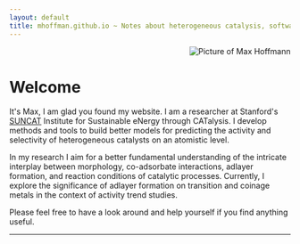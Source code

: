 ```yaml
---
layout: default
title: mhoffman.github.io ~ Notes about heterogeneous catalysis, software, and more.
---
```


<div align="right">
    <image src="{{ site.url}}/images/MH_cropped.png" alt="Picture of Max Hoffmann"/>
</div>

# Welcome

It's Max, I am glad you found my website. I am a researcher at Stanford's [SUNCAT](http://suncat.slac.stanford.edu/) Institute for Sustainable eNergy through CATalysis. I develop methods and tools to build better models for predicting the activity and selectivity of heterogeneous catalysts on an atomistic level. 

In my research I aim for a better fundamental understanding of the intricate interplay between morphology, co-adsorbate interactions, adlayer formation, and reaction conditions of catalytic processes. Currently, I explore the significance of adlayer formation on transition and coinage metals in the context of activity trend studies.

Please feel free to have a look around and help yourself if you find anything useful.

<hr />

<script type="text/javascript" src="https://asciinema.org/a/8cpmnfyszo0tbek4envoxhz8f.js" id="asciicast-8cpmnfyszo0tbek4envoxhz8f" async></script>
